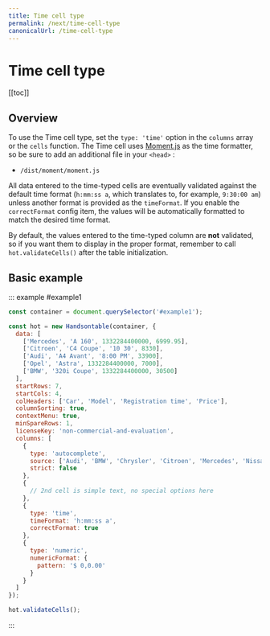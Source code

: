 ```yaml
---
title: Time cell type
permalink: /next/time-cell-type
canonicalUrl: /time-cell-type
---
```


# Time cell type

[[toc]]

## Overview

To use the Time cell type, set the `type: 'time'` option in the `columns` array or the `cells` function.
The Time cell uses [Moment.js](https://github.com/moment/moment) as the time formatter, so be sure to add an additional file in your `<head>` :

* `/dist/moment/moment.js`

All data entered to the time-typed cells are eventually validated against the default time format (`h:mm:ss a`, which translates to, for example, `9:30:00 am`) unless another format is provided as the `timeFormat`.
If you enable the `correctFormat` config item, the values will be automatically formatted to match the desired time format.

By default, the values entered to the time-typed column are **not** validated, so if you want them to display in the proper format, remember to call `hot.validateCells()` after the table initialization.

## Basic example

::: example #example1
```js
const container = document.querySelector('#example1');

const hot = new Handsontable(container, {
  data: [
    ['Mercedes', 'A 160', 1332284400000, 6999.95],
    ['Citroen', 'C4 Coupe', '10 30', 8330],
    ['Audi', 'A4 Avant', '8:00 PM', 33900],
    ['Opel', 'Astra', 1332284400000, 7000],
    ['BMW', '320i Coupe', 1332284400000, 30500]
  ],
  startRows: 7,
  startCols: 4,
  colHeaders: ['Car', 'Model', 'Registration time', 'Price'],
  columnSorting: true,
  contextMenu: true,
  minSpareRows: 1,
  licenseKey: 'non-commercial-and-evaluation',
  columns: [
    {
      type: 'autocomplete',
      source: ['Audi', 'BMW', 'Chrysler', 'Citroen', 'Mercedes', 'Nissan', 'Opel', 'Suzuki', 'Toyota', 'Volvo'],
      strict: false
    },
    {
      // 2nd cell is simple text, no special options here
    },
    {
      type: 'time',
      timeFormat: 'h:mm:ss a',
      correctFormat: true
    },
    {
      type: 'numeric',
      numericFormat: {
        pattern: '$ 0,0.00'
      }
    }
  ]
});

hot.validateCells();
```
:::
